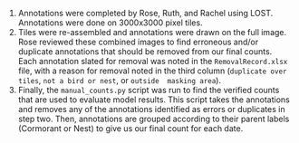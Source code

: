 1. Annotations were completed by Rose, Ruth, and Rachel using LOST. Annotations 
 were done on 3000x3000 pixel tiles. 
2. Tiles were re-assembled and annotations were drawn on the full image. Rose 
reviewed these combined images to find erroneous and/or duplicate annotations
that should be removed from our final counts. Each annotation slated for removal
was noted in the `RemovalRecord.xlsx` file, with a reason for removal noted in
the third column (`duplicate over tiles`, `not a bird or nest`, or `outside 
masking area`). 
3. Finally, the `manual_counts.py` script was run to find the verified counts
that are used to evaluate model results. This script takes the annotations and
removes any of the annotations identified as errors or duplicates in step two. 
Then, annotations are grouped according to their parent labels (Cormorant or 
Nest) to give us our final count for each date. 
